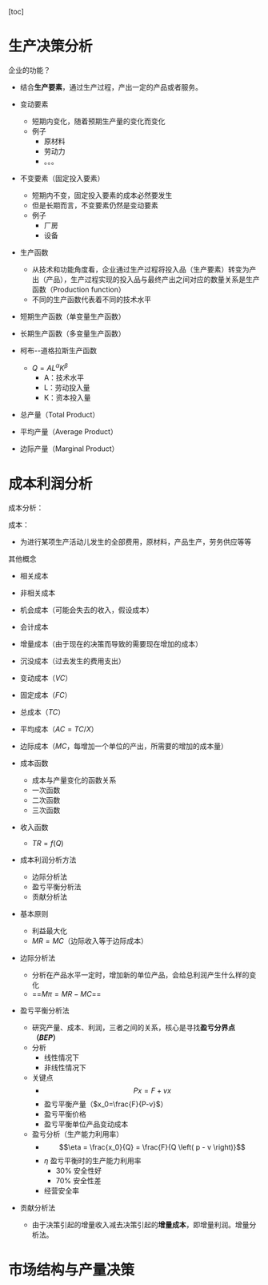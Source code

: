 [toc]

# 生产决策分析

企业的功能？

- 结合**生产要素**，通过生产过程，产出一定的产品或者服务。

- 变动要素
  - 短期内变化，随着预期生产量的变化而变化
  - 例子
    - 原材料
    - 劳动力
    - 。。。
- 不变要素（固定投入要素）

  - 短期内不变，固定投入要素的成本必然要发生
  - 但是长期而言，不变要素仍然是变动要素
  - 例子
    - 厂房
    - 设备

- 生产函数

  - 从技术和功能角度看，企业通过生产过程将投入品（生产要素）转变为产出（产品），生产过程实现的投入品与最终产出之间对应的数量关系是生产函数（Production function）
  - 不同的生产函数代表着不同的技术水平

- 短期生产函数（单变量生产函数）
- 长期生产函数（多变量生产函数）

- 柯布--道格拉斯生产函数
  - $Q = A L^\alpha K^\beta$
    - A：技术水平
    - L：劳动投入量
    - K：资本投入量
- 总产量（Total Product）
- 平均产量（Average Product）
- 边际产量（Marginal Product）

# 成本利润分析

成本分析：

成本：

- 为进行某项生产活动儿发生的全部费用，原材料，产品生产，劳务供应等等

其他概念

- 相关成本
- 非相关成本

- 机会成本（可能会失去的收入，假设成本）
- 会计成本

- 增量成本（由于现在的决策而导致的需要现在增加的成本）
- 沉没成本（过去发生的费用支出）

- 变动成本（$VC$）
- 固定成本（$FC$）
- 总成本（$TC$）

- 平均成本（$AC = TC/X$）
- 边际成本（$MC$，每增加一个单位的产出，所需要的增加的成本量）

- 成本函数

  - 成本与产量变化的函数关系
  - 一次函数
  - 二次函数
  - 三次函数

- 收入函数

  - $TR = f \left( Q \right)$

- 成本利润分析方法

  - 边际分析法
  - 盈亏平衡分析法
  - 贡献分析法

- 基本原则

  - 利益最大化
  - $MR = MC$（边际收入等于边际成本）

- 边际分析法

  - 分析在产品水平一定时，增加新的单位产品，会给总利润产生什么样的变化
  - ==$M \pi = MR - MC$==

- 盈亏平衡分析法

  - 研究产量、成本、利润，三者之间的关系，核心是寻找**盈亏分界点（$BEP$）**
  - 分析
    - 线性情况下
    - 非线性情况下
  - 关键点
    - $$Px=F+vx$$
    - 盈亏平衡产量（$x_0=\frac{F}{P-v}$）
    - 盈亏平衡价格
    - 盈亏平衡单位产品变动成本
  - 盈亏分析（生产能力利用率）
    - $$\eta = \frac{x_0}{Q} = \frac{F}{Q \left( p - v \right)}$$
    - $\eta$ 盈亏平衡时的生产能力利用率
      - 30% 安全性好
      - 70% 安全性差
    - 经营安全率

- 贡献分析法
  - 由于决策引起的增量收入减去决策引起的**增量成本**，即增量利润。增量分析法。

# 市场结构与产量决策
